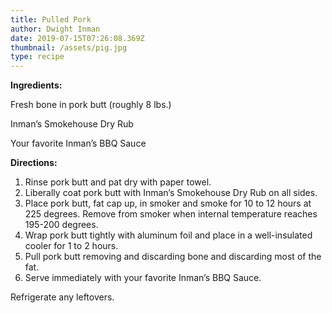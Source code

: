 ```yaml
---
title: Pulled Pork
author: Dwight Inman
date: 2019-07-15T07:26:08.369Z
thumbnail: /assets/pig.jpg
type: recipe
---
```

**Ingredients:**

Fresh bone in pork butt (roughly 8 lbs.)

Inman’s Smokehouse Dry Rub

Your favorite Inman’s BBQ Sauce

**Directions:**

1. Rinse pork butt and pat dry with paper towel.
2. Liberally coat pork butt with Inman’s Smokehouse Dry Rub on all sides.
3. Place pork butt, fat cap up, in smoker and smoke for 10 to 12 hours at 225 degrees. Remove from smoker when internal temperature reaches 195-200 degrees.
4. Wrap pork butt tightly with aluminum foil and place in a well-insulated cooler for 1 to 2 hours.
5. Pull pork butt removing and discarding bone and discarding most of the fat.
6. Serve immediately with your favorite Inman’s BBQ Sauce.

Refrigerate any leftovers.
